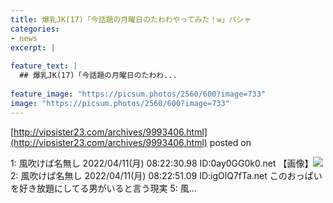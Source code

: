 ```yaml
---
title: 爆乳JK(17)「今話題の月曜日のたわわやってみた！w」パシャ
categories:
- news
excerpt: |
  
feature_text: |
  ## 爆乳JK(17)「今話題の月曜日のたわわ...
  
feature_image: "https://picsum.photos/2560/600?image=733"
image: "https://picsum.photos/2560/600?image=733"
---
```


[http://vipsister23.com/archives/9993406.html](http://vipsister23.com/archives/9993406.html)
posted on 

<!--more-->

1: 風吹けば名無し 2022/04/11(月) 08:22:30.98 ID:0ay0GG0k0.net 【画像】![](https://livedoor.blogimg.jp/vipsister23/imgs/e/8/e8269327.jpg) 2: 風吹けば名無し 2022/04/11(月) 08:22:51.09 ID:igOlQ7fTa.net このおっぱいを好き放題にしてる男がいると言う現実 5: 風...
